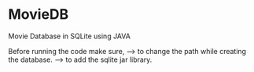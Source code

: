 # MovieDB
Movie Database in SQLite using JAVA

Before running the code make sure,
--> to change the path while creating the database.
--> to add the sqlite jar library.
